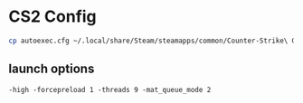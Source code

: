 # CS2 Config

```bash
cp autoexec.cfg ~/.local/share/Steam/steamapps/common/Counter-Strike\ Global\ Offensive/game/csgo/cfg/autoexec.cfg
```

## launch options

```
-high -forcepreload 1 -threads 9 -mat_queue_mode 2
```
